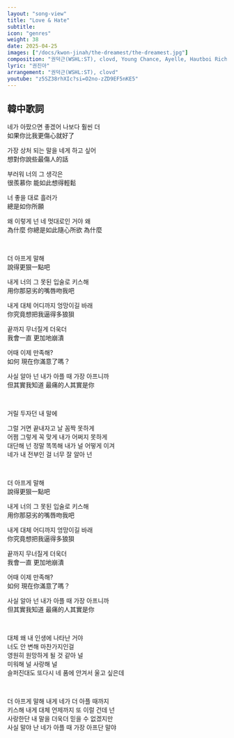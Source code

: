 ```yaml
---
layout: "song-view"
title: "Love & Hate"
subtitle: 
icon: "genres"
weight: 38
date: 2025-04-25
images: ["/docs/kwon-jinah/the-dreamest/the-dreamest.jpg"]
composition: "권덕근(WSHL:ST), clovd, Young Chance, Ayelle, Hautboi Rich "
lyric: "권진아"
arrangement: "권덕근(WSHL:ST), clovd"
youtube: "z5SZ38rhXIc?si=O2no-zZD9EF5nKE5"
---
```


## 韓中歌詞

네가 아팠으면 좋겠어 나보다 훨씬 더  
如果你比我更傷心就好了  

가장 상처 되는 말을 네게 하고 싶어  
想對你說些最傷人的話

부러워 너의 그 생각은  
很羨慕你 能如此想得輕鬆

너 좋을 대로 흘러가  
總是如你所願  

왜 이렇게 넌 네 멋대로인 거야 왜  
為什麼 你總是如此隨心所欲 為什麼

</br>

더 아프게 말해  
說得更狠一點吧  

내게 너의 그 못된 입술로 키스해  
用你那惡劣的嘴唇吻我吧  

내게 대체 어디까지 엉망이길 바래  
你究竟想把我逼得多狼狽  

끝까지 무너질게 더욱더  
我會一直 更加地崩潰  

어때 이제 만족해?  
如何 現在你滿意了嗎？  

사실 알아 넌 내가 아플 때 가장 아프니까  
但其實我知道 最痛的人其實是你  

</br>

거릴 두자던 내 말에  

그럴 거면 끝내자고 날 꼼짝 못하게  
어쩜 그렇게 꼭 맞게 내가 어쩌지 못하게  
대단해 넌 정말 똑똑해 내가 널 어떻게 이겨  
네가 내 전부인 걸 너무 잘 알아 넌  

</br>

더 아프게 말해  
說得更狠一點吧  

내게 너의 그 못된 입술로 키스해  
用你那惡劣的嘴唇吻我吧  

내게 대체 어디까지 엉망이길 바래  
你究竟想把我逼得多狼狽  

끝까지 무너질게 더욱더  
我會一直 更加地崩潰  

어때 이제 만족해?  
如何 現在你滿意了嗎？  

사실 알아 넌 내가 아플 때 가장 아프니까  
但其實我知道 最痛的人其實是你  

</br>

대체 왜 내 인생에 나타난 거야  
너도 안 변해 마찬가지인걸  
영원히 원망하게 될 것 같아 널  
미워해 널 사랑해 널  
슬퍼진대도 또다시 네 품에 안겨서 울고 싶은데  

</br>

더 아프게 말해 내게 네가 더 아플 때까지  
키스해 내게 대체 언제까지 또 이럴 건데 넌  
사랑한단 내 말을 더욱더 믿을 수 없겠지만  
사실 말야 난 네가 아플 때 가장 아프단 말야  
